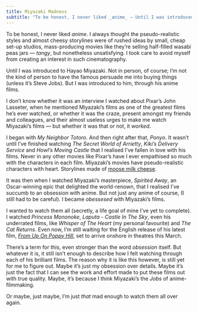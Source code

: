 ```yaml
---
title: Miyazaki Madness
subtitle: "To be honest, I never liked _anime_ — Until I was introduced to Hayao Miyazaki."
---
```


To be honest, I never liked _anime_. I always thought the pseudo-realistic styles and almost cheesy storylines were of rushed ideas by small, cheap set-up studios, mass-producing movies like they’re selling half-filled wasabi peas jars — _tangy_, but nonetheless unsatisfying. I took care to avoid myself from creating an interest in such cinematography.

Until I was introduced to Hayao Miyazaki. Not in person, of course; I’m not the kind of person to have the famous persuade me into buying things (unless it’s Steve Jobs). But I was introduced to him, through his anime films.

I don’t know whether it was an interview I watched about Pixar’s John Lasseter, when he mentioned Miyazaki’s films as one of the greatest films he’s ever watched, or whether it was the craze, present amongst my friends and colleagues, and their almost useless urges to make me watch Miyazaki’s films — but whether it was that or not, it _worked_.

I began with _My Neighbor Totoro_. And then right after that, _Ponyo_. It wasn’t until I’ve finished watching _The Secret World of Arrietty_, _Kiki’s Delivery Service_ and _Howl’s Moving Castle_ that I realised I’ve fallen in love with his films. Never in any other movies like Pixar’s have I ever empathised so much with the characters in each film. Miyazaki’s movies have pseudo-realistic characters with heart. Storylines made of [moose milk cheese](http://blogcritics.org/the-worlds-most-expensive-cheese-500lb).

It was then when I watched Miyazaki’s masterpiece, _Spirited Away_, an Oscar-winning epic that delighted the world-renown, that I realised I’ve succumb to an obsession with anime. But not just any anime of course, (I still had to be careful). I became _obessesed_ with Miyazaki’s films.

I wanted to watch them all (secretly, a life goal of mine I’ve yet to complete). I watched _Princess Mononoke_, _Laputa - Castle In The Sky_, even his underrated films, like _Whisper of The Heart_ (my personal favourite) and _The Cat Returns_. Even now, I’m still waiting for the English release of his latest film, [_From Up On Poppy Hill_](http://trailers.apple.com/trailers/independent/fromuponpoppyhill/), set to arrive onshore in theatres this March.

There’s a term for this, even stronger than the word _obsession_ itself. But whatever it is, it still isn’t enough to describe how I felt watching through each of his brilliant films. The reason why it is like this however, is still yet for me to figure out. Maybe it’s just my obsession over details. Maybe it’s just the fact that I can see the work and effort made to put these films out with true quality. Maybe, it’s because I think Miyazaki’s the _Jobs_ of anime-filmmaking.

Or maybe, just maybe, I’m just _that_ mad enough to watch them all over again.